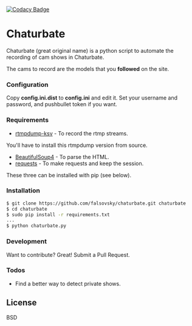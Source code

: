 [![Codacy Badge](https://api.codacy.com/project/badge/grade/33a18d5c205d436487e245f4c1a44650)](https://www.codacy.com/app/falsovsky/chaturbate)

# Chaturbate

Chaturbate (great original name) is a python script to automate the recording of cam shows in Chaturbate.

The cams to record are the models that you **followed** on the site.

### Configuration

Copy **config.ini.dist** to **config.ini** and edit it. Set your username and password, and pushbullet token if you want.

### Requirements

* [rtmpdump-ksv](https://github.com/BurntSushi/rtmpdump-ksv) - To record the rtmp streams.

You'll have to install this rtmpdump version from source.

* [BeautifulSoup4](https://www.crummy.com/software/BeautifulSoup/) - To parse the HTML.
* [requests](http://docs.python-requests.org/en/master/) - To make requests and keep the session.

These three can be installed with pip (see below).

### Installation

```sh
$ git clone https://github.com/falsovsky/chaturbate.git chaturbate
$ cd chaturbate
$ sudo pip install -r requirements.txt
...
$ python chaturbate.py
```

### Development

Want to contribute? Great! Submit a Pull Request.

### Todos

- Find a better way to detect private shows.

License
----

BSD
